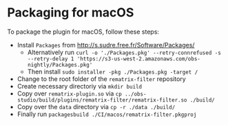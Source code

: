 Packaging for macOS
===================

To package the plugin for macOS, follow these steps:

* Install `Packages` from http://s.sudre.free.fr/Software/Packages/
    * Alternatively run `curl -o './Packages.pkg' --retry-connrefused -s --retry-delay 1 'https://s3-us-west-2.amazonaws.com/obs-nightly/Packages.pkg'`
    * Then install `sudo installer -pkg ./Packages.pkg -target /`
* Change to the root folder of the `rematrix-filter` repository
* Create necessary directoriy via `mkdir build`
* Copy over `rematrix-plugin.so` via `cp ../obs-studio/build/plugins/rematrix-filter/rematrix-filter.so ./build/`
* Copy over the `data` directory via `cp -r ./data ./build/`
* Finally run `packagesbuild ./CI/macos/rematrix-filter.pkgproj`
